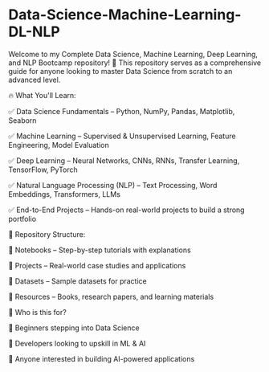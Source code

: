# Data-Science-Machine-Learning-DL-NLP
Welcome to my Complete Data Science, Machine Learning, Deep Learning, and NLP Bootcamp repository! 🎯 This repository serves as a comprehensive guide for anyone looking to master Data Science from scratch to an advanced level.

🔥 What You'll Learn:

✅ Data Science Fundamentals – Python, NumPy, Pandas, Matplotlib, Seaborn

✅ Machine Learning – Supervised & Unsupervised Learning, Feature Engineering, Model Evaluation

✅ Deep Learning – Neural Networks, CNNs, RNNs, Transfer Learning, TensorFlow, PyTorch

✅ Natural Language Processing (NLP) – Text Processing, Word Embeddings, Transformers, LLMs

✅ End-to-End Projects – Hands-on real-world projects to build a strong portfolio


📂 Repository Structure:

🔹 Notebooks – Step-by-step tutorials with explanations

🔹 Projects – Real-world case studies and applications

🔹 Datasets – Sample datasets for practice

🔹 Resources – Books, research papers, and learning materials


🎯 Who is this for?

🔹 Beginners stepping into Data Science

🔹 Developers looking to upskill in ML & AI

🔹 Anyone interested in building AI-powered applications
